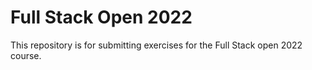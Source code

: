 # Full Stack Open 2022
This repository is for submitting exercises for the Full Stack open 2022 course.
